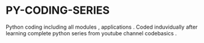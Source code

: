 # PY-CODING-SERIES
Python coding including all modules , applications . Coded induvidually after learning complete python series from youtube channel codebasics . 

